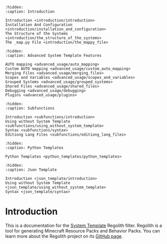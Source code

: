 ```{toctree}
:hidden:
:caption: Introduction

Introduction <introduction/introduction>
Installation And Configuration <introduction/installation_and_configuration>
The Structure of the Systems <introduction/the_structure_of_the_systems>
The _map.py File <introduction/the_mappy_file>
```

```{toctree}
:hidden:
:caption: Advanced System Template Features

AUTO mapping <advanced_usage/auto_mapping>
Custom AUTO mapping <advanced_usage/custom_auto_mapping>
Merging Files <advanced_usage/merging_files>
Scopes and Variables <advanced_usage/scopes_and_variables>
Grouped Systems <advanced_usage/grouped_systems>
Shared Files <advanced_usage/shared_files>
Debugging <advanced_usage/debugging>
Plugins <advanced_usage/plugins>
```


```{toctree}
:hidden:
:caption: Subfunctions

Introduction <subfunctions/introduction>
Using without System Template <subfunctions/using_without_system_template>
Syntax <subfunctions/syntax>
Editiong Lang Files <subfunctions/editiong_lang_files>
```

```{toctree}
:hidden:
:caption: Python Templates

Python Templates <python_templates/python_templates>
```

```{toctree}
:hidden:
:caption: Json Template

Introduction <json_template/introduction>
Using without System Template <json_template/using_without_system_template>
Syntax <json_template/syntax>
```

# Introduction

This is a documentation for the [System Template](https://github.com/Nusiq/regolith-filters/tree/master/system_template) Regolith filter. Regolith is a tool for generating Minecraft Resource Packs and Behavior Packs. You can learn more about the Regolith project on its [GitHub page](https://github.com/Bedrock-OSS/regolith/).
